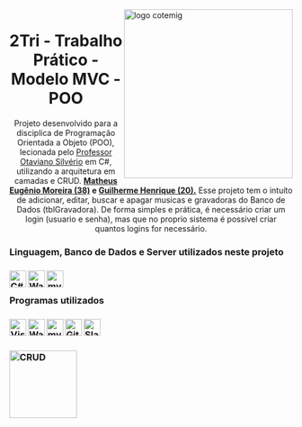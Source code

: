 <a href="https://cotemig.com.br/">
  <img align="right" alt="logo cotemig" width= "300px" src="https://www.assespro-mg.org.br/wp-content/uploads/2018/05/Cotemig-Associados.png" />
</a>
<h1 align="center">2Tri - Trabalho Prático - Modelo MVC - POO</h1> 
<p align="center">Projeto desenvolvido para a disciplica de Programação Orientada a Objeto (POO), lecionada pelo <a href="https://github.com/otavianocotemig">Professor Otaviano Silvério</a> em C#, utilizando a arquitetura em camadas e CRUD. <strong><a href="https://github.com/matheusem">Matheus Eugênio Moreira (38)</a> e <a href="https://github.com/guilhermehv"> Guilherme Henrique (20).</a></strong> Esse projeto tem o intuíto de adicionar, editar, buscar e apagar musicas e gravadoras do Banco de Dados (tblGravadora). De forma simples e prática, é necessário criar um login (usuario e senha), mas que no proprio sistema é possivel criar quantos logins for necessário.</p>
<h3>Linguagem, Banco de Dados e Server utilizados neste projeto<h3/>

<a href="https://docs.microsoft.com/en-us/dotnet/csharp/">
  <img align="left" alt="C#" width="30px" src="https://upload.wikimedia.org/wikipedia/commons/7/7a/C_Sharp_logo.svg" />
</a>

<a href="https://www.wampserver.com/en/">
  <img align="left" alt="Wampserver" width="30px" src="https://img1.gratispng.com/20180910/tjs/kisspng-wampserver-web-server-computer-servers-xampp-file-wampserver-logo-svg-wikimedia-commons-5b972ac8ec8e70.7459369615366335449689.jpg" />
</a>

<a href="https://www.mysql.com/">
  <img align="left" alt="mysql" width="30px" color="white" src="https://miro.medium.com/max/1200/1*DZyivhX9QpnKxovKyQjZEw.png" />
</a>
<br/>

<h3>Programas utilizados<h3/>


<a href="https://visualstudio.microsoft.com/vs/enterprise/">
  <img align="left" alt="Visual Studio" width="30px" src="https://visualstudio.microsoft.com/wp-content/uploads/2019/02/VSWinIcon_100x.png" />
</a>

<a href="https://www.wampserver.com/en/">
  <img align="left" alt="Wampserver" width="30px" src="https://img1.gratispng.com/20180910/tjs/kisspng-wampserver-web-server-computer-servers-xampp-file-wampserver-logo-svg-wikimedia-commons-5b972ac8ec8e70.7459369615366335449689.jpg" />
</a>

<a href="https://dev.mysql.com/downloads/workbench/">
  <img align="left" alt="mysqlWorkbench" width="30px" color="white" src="https://i.pinimg.com/originals/e9/bd/82/e9bd82cf92894a080eb23a15c246c52b.png" />
</a>

<a href="https://github.com/matheusem">
  <img align="left" alt="Github" width="30px" src="https://image.flaticon.com/icons/png/512/25/25231.png" />
</a>

<a href="https://slack.com/intl/en-br/">
  <img align="left" alt="Slack" width="30px" src="https://image.flaticon.com/icons/png/512/2762/2762451.png" />
</a>

<br/><br/>

<a href="https://slack.com/intl/en-br/">
  <img align="left" alt="CRUD" width="120px" src="https://miro.medium.com/max/768/1*gjA78w2_Q8lSNZAnTMScqA.png" />
</a>

